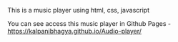 This is a music player using html, css, javascript

You can see access this music player in Github Pages - https://kalpanibhagya.github.io/Audio-player/
